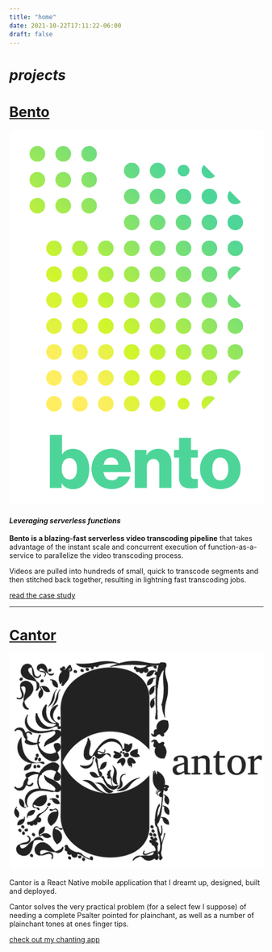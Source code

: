 ```yaml
---
title: "home"
date: 2021-10-22T17:11:22-06:00
draft: false
---
```


# _projects_

# [Bento](https://bento-video.github.io/)
![Bento icon](/images/Bento.png)  

#### _Leveraging serverless functions_

**Bento is a blazing-fast serverless video transcoding pipeline** that takes advantage of the instant scale and concurrent execution of function-as-a-service to parallelize 
the video transcoding process.

Videos are pulled into hundreds of small, quick to transcode segments and then stitched back together, resulting in 
lightning fast transcoding jobs.

[read the case study](https://bento-video.github.io/)

---
# [Cantor](https://cantorpsalms.com/)
![Cantor icon](/images/Cantor.png)

Cantor is a React Native mobile application that I dreamt up, designed, built and deployed.

Cantor solves the very practical problem (for a select few I suppose) of needing a complete Psalter pointed for plainchant, as well as 
a number of plainchant tones at ones finger tips.

[check out my chanting app](https://cantorpsalms.com/)
